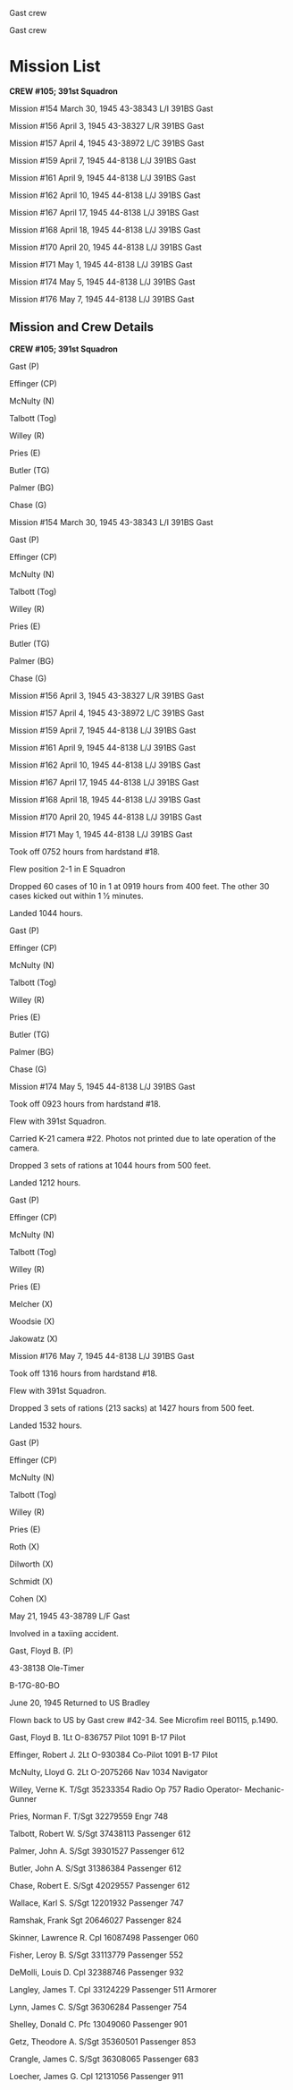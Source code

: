 





Gast crew






 




Gast crew

# Mission List

**CREW #105; 391st Squadron**

Mission #154 March 30, 1945 43-38343 L/I 391BS Gast

Mission #156 April 3, 1945 43-38327 L/R 391BS Gast

Mission #157 April 4, 1945 43-38972 L/C 391BS Gast

Mission #159 April 7, 1945 44-8138 L/J 391BS Gast

Mission #161 April 9, 1945 44-8138 L/J 391BS Gast

Mission #162 April 10, 1945 44-8138 L/J 391BS Gast

Mission #167 April 17, 1945 44-8138 L/J 391BS Gast

Mission #168 April 18, 1945 44-8138 L/J 391BS Gast

Mission #170 April 20, 1945 44-8138 L/J 391BS Gast

Mission #171 May 1, 1945 44-8138 L/J 391BS Gast

Mission #174 May 5, 1945 44-8138 L/J 391BS Gast

Mission #176 May 7, 1945 44-8138 L/J 391BS Gast

## Mission and Crew Details

**CREW #105; 391st Squadron**

Gast (P)

Effinger (CP)

McNulty (N)

Talbott (Tog)

Willey (R)

Pries (E)

Butler (TG)

Palmer (BG)

Chase (G)

Mission #154 March 30, 1945 43-38343 L/I 391BS Gast

Gast (P)

Effinger (CP)

McNulty (N)

Talbott (Tog)

Willey (R)

Pries (E)

Butler (TG)

Palmer (BG)

Chase (G)

Mission #156 April 3, 1945 43-38327 L/R 391BS Gast

Mission #157 April 4, 1945 43-38972 L/C 391BS Gast

Mission #159 April 7, 1945 44-8138 L/J 391BS Gast

Mission #161 April 9, 1945 44-8138 L/J 391BS Gast

Mission #162 April 10, 1945 44-8138 L/J 391BS Gast

Mission #167 April 17, 1945 44-8138 L/J 391BS Gast

Mission #168 April 18, 1945 44-8138 L/J 391BS Gast

Mission #170 April 20, 1945 44-8138 L/J 391BS Gast

Mission #171 May 1, 1945 44-8138 L/J 391BS Gast

Took off 0752 hours from hardstand #18.

Flew position 2-1 in E Squadron

Dropped 60 cases of 10 in 1 at 0919 hours from 400 feet. The
other 30 cases kicked out within 1 1⁄2 minutes.

Landed 1044 hours.

Gast (P)

Effinger (CP)

McNulty (N)

Talbott (Tog)

Willey (R)

Pries (E)

Butler (TG)

Palmer (BG)

Chase (G)

Mission #174 May 5, 1945 44-8138 L/J 391BS Gast

Took off 0923 hours from hardstand
#18.

Flew with 391st
Squadron.

Carried K-21 camera #22. Photos
not printed due to late operation of the camera.

Dropped 3 sets of rations at 1044
hours from 500 feet.

Landed 1212 hours.

Gast (P)

Effinger (CP)

McNulty (N)

Talbott (Tog)

Willey (R)

Pries (E)

Melcher (X)

Woodsie (X)

Jakowatz (X)

Mission #176 May 7, 1945 44-8138 L/J 391BS Gast

Took off 1316 hours from hardstand #18.

Flew with 391st Squadron.

Dropped 3 sets of rations (213 sacks) at 1427 hours from 500
feet.

Landed 1532 hours.

Gast (P)

Effinger (CP)

McNulty (N)

Talbott (Tog)

Willey (R)

Pries (E)

Roth (X)

Dilworth (X)

Schmidt (X)

Cohen (X)


 May 21, 1945 43-38789 L/F Gast

Involved in a taxiing accident.

Gast, Floyd B. (P)

43-38138 Ole-Timer

B-17G-80-BO

June 20, 1945 Returned to US Bradley

Flown back to US by Gast crew #42-34. See Microfim reel
B0115, p.1490.

Gast, Floyd
B.
1Lt
O-836757
Pilot
1091 B-17 Pilot

Effinger, Robert
J.
2Lt
O-930384
Co-Pilot
1091 B-17 Pilot

McNulty, Lloyd
G.
2Lt
O-2075266
Nav
1034 Navigator

Willey, Verne
K.
T/Sgt 35233354
Radio
Op
757 Radio Operator- Mechanic-Gunner

Pries, Norman
F.
T/Sgt
32279559
Engr
748

Talbott, Robert
W.
S/Sgt 37438113
Passenger
612

Palmer, John
A.
S/Sgt
39301527
Passenger
612

Butler, John
A.
S/Sgt
31386384
Passenger
612

Chase, Robert
E.
S/Sgt
42029557
Passenger
612

Wallace, Karl
S.
S/Sgt
12201932
Passenger
747

Ramshak,
Frank
Sgt
20646027
Passenger
824

Skinner, Lawrence
R.
Cpl 16087498
Passenger
060

Fisher, Leroy
B.
S/Sgt
33113779
Passenger
552

DeMolli, Louis
D.
Cpl
32388746
Passenger
932

Langley, James
T.
Cpl
33124229
Passenger
511 Armorer

Lynn, James
C.
S/Sgt
36306284
Passenger
754

Shelley, Donald
C.
Pfc 13049060
Passenger
901

Getz, Theodore
A.
S/Sgt 35360501
Passenger
853

Crangle, James
C.
S/Sgt
36308065
Passenger
683

Loecher, James
G.
Cpl
12131056
Passenger
911




